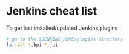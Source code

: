 # Jenkins cheat list

To get last installed/updated Jenkins plugins

```bash
# go to the $JENKINS_HOME/plugins directory
ls -alt *.hpi *.jpi 
```
